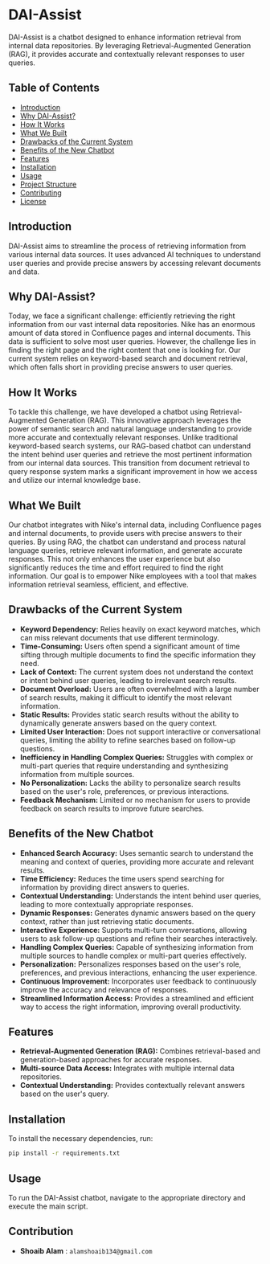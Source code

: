 # DAI-Assist

DAI-Assist is a chatbot designed to enhance information retrieval from internal data repositories. By leveraging Retrieval-Augmented Generation (RAG), it provides accurate and contextually relevant responses to user queries.

## Table of Contents

- [Introduction](#introduction)
- [Why DAI-Assist?](#why-dai-assist)
- [How It Works](#how-it-works)
- [What We Built](#what-we-built)
- [Drawbacks of the Current System](#drawbacks-of-the-current-system)
- [Benefits of the New Chatbot](#benefits-of-the-new-chatbot)
- [Features](#features)
- [Installation](#installation)
- [Usage](#usage)
- [Project Structure](#project-structure)
- [Contributing](#contributing)
- [License](#license)

## Introduction

DAI-Assist aims to streamline the process of retrieving information from various internal data sources. It uses advanced AI techniques to understand user queries and provide precise answers by accessing relevant documents and data.

## Why DAI-Assist?

Today, we face a significant challenge: efficiently retrieving the right information from our vast internal data repositories. Nike has an enormous amount of data stored in Confluence pages and internal documents. This data is sufficient to solve most user queries. However, the challenge lies in finding the right page and the right content that one is looking for. Our current system relies on keyword-based search and document retrieval, which often falls short in providing precise answers to user queries.

## How It Works

To tackle this challenge, we have developed a chatbot using Retrieval-Augmented Generation (RAG). This innovative approach leverages the power of semantic search and natural language understanding to provide more accurate and contextually relevant responses. Unlike traditional keyword-based search systems, our RAG-based chatbot can understand the intent behind user queries and retrieve the most pertinent information from our internal data sources. This transition from document retrieval to query response system marks a significant improvement in how we access and utilize our internal knowledge base.

## What We Built

Our chatbot integrates with Nike's internal data, including Confluence pages and internal documents, to provide users with precise answers to their queries. By using RAG, the chatbot can understand and process natural language queries, retrieve relevant information, and generate accurate responses. This not only enhances the user experience but also significantly reduces the time and effort required to find the right information. Our goal is to empower Nike employees with a tool that makes information retrieval seamless, efficient, and effective.

## Drawbacks of the Current System

- **Keyword Dependency:** Relies heavily on exact keyword matches, which can miss relevant documents that use different terminology.
- **Time-Consuming:** Users often spend a significant amount of time sifting through multiple documents to find the specific information they need.
- **Lack of Context:** The current system does not understand the context or intent behind user queries, leading to irrelevant search results.
- **Document Overload:** Users are often overwhelmed with a large number of search results, making it difficult to identify the most relevant information.
- **Static Results:** Provides static search results without the ability to dynamically generate answers based on the query context.
- **Limited User Interaction:** Does not support interactive or conversational queries, limiting the ability to refine searches based on follow-up questions.
- **Inefficiency in Handling Complex Queries:** Struggles with complex or multi-part queries that require understanding and synthesizing information from multiple sources.
- **No Personalization:** Lacks the ability to personalize search results based on the user's role, preferences, or previous interactions.
- **Feedback Mechanism:** Limited or no mechanism for users to provide feedback on search results to improve future searches.

## Benefits of the New Chatbot

- **Enhanced Search Accuracy:** Uses semantic search to understand the meaning and context of queries, providing more accurate and relevant results.
- **Time Efficiency:** Reduces the time users spend searching for information by providing direct answers to queries.
- **Contextual Understanding:** Understands the intent behind user queries, leading to more contextually appropriate responses.
- **Dynamic Responses:** Generates dynamic answers based on the query context, rather than just retrieving static documents.
- **Interactive Experience:** Supports multi-turn conversations, allowing users to ask follow-up questions and refine their searches interactively.
- **Handling Complex Queries:** Capable of synthesizing information from multiple sources to handle complex or multi-part queries effectively.
- **Personalization:** Personalizes responses based on the user's role, preferences, and previous interactions, enhancing the user experience.
- **Continuous Improvement:** Incorporates user feedback to continuously improve the accuracy and relevance of responses.
- **Streamlined Information Access:** Provides a streamlined and efficient way to access the right information, improving overall productivity.

## Features

- **Retrieval-Augmented Generation (RAG):** Combines retrieval-based and generation-based approaches for accurate responses.
- **Multi-source Data Access:** Integrates with multiple internal data repositories.
- **Contextual Understanding:** Provides contextually relevant answers based on the user's query.

## Installation

To install the necessary dependencies, run:

```sh
pip install -r requirements.txt
```

## Usage
To run the DAI-Assist chatbot, navigate to the appropriate directory and execute the main script. 

## Contribution

- **Shoaib Alam** :  `alamshoaib134@gmail.com`



